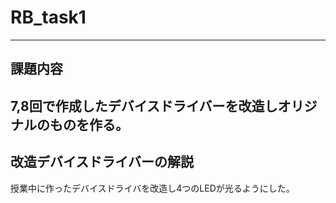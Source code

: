 # RB_task1

---
課題内容
---
7,8回で作成したデバイスドライバーを改造しオリジナルのものを作る。
---
改造デバイスドライバーの解説
---
授業中に作ったデバイスドライバを改造し4つのLEDが光るようにした。
